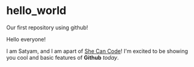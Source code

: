 # hello_world
Our first repository using github!

Hello everyone!

I am Satyam, and I am apart of [She Can Code](https://shecancode.net)! I'm excited to be showing you cool and basic features of **Github** *today*.
